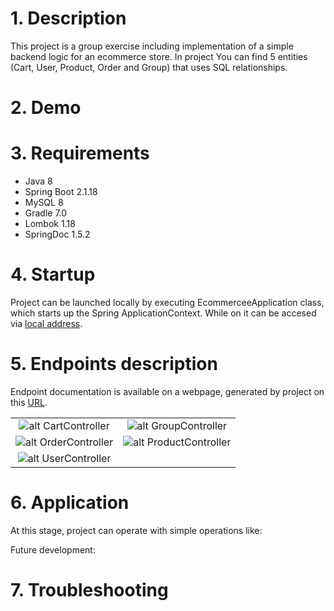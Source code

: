 # 1. Description

This project is a group exercise including implementation of a simple backend logic for an ecommerce store.
In project You can find 5 entities (Cart, User, Product, Order and Group) that uses SQL relationships.

# 2. Demo



# 3. Requirements

- Java 8
- Spring Boot 2.1.18
- MySQL 8
- Gradle 7.0
- Lombok 1.18
- SpringDoc 1.5.2

# 4. Startup

Project can be launched locally by executing EcommerceeApplication class, which starts up the Spring ApplicationContext.
While on it can be accesed via [local address](http://localhost:8080).

# 5. Endpoints description

Endpoint documentation is available on a webpage, generated by project on this [URL](http://localhost:8080/swagger-ui/index.html).

|  |  |
:---:|:---:
![alt CartController](./image/CartController.png) | ![alt GroupController](./image/GroupController.png)
![alt OrderController](./image/OrderController.png) | ![alt ProductController](./image/ProductController.png)
![alt UserController](./image/UserController.png) |

# 6. Application

At this stage, project can operate with simple operations like:



Future development:



# 7. Troubleshooting

